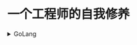# 一个工程师的自我修养
<details>
  <summary>GoLang</summary>
  <img src="img/Go.png"  alt="GoLang" />
</details>
